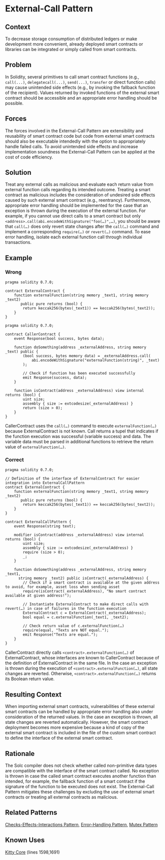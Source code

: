 # External-Call Pattern

## Context
To decrease storage consumption of distributed ledgers or make development more convenient, already deployed smart contracts or libraries can be integrated or simply called from smart contracts.

## Problem
In Solidity, several primitives to call smart contract functions (e.g., `call(...)`, `delegatecall(...)`, `send(...)`, `transfer` or direct function calls) may cause unintended side effects (e.g., by invoking the fallback function of the recipient). Values returned by invoked functions of the external smart contract should be accessible and an appropriate error handling should be possible.

## Forces
The forces involved in the External-Call Pattern are extensibility and reusability of smart contract code but code from external smart contracts should also be executable intendedly with the option to appropriately handle failed calls. To avoid unintended side effects and increase implementation soundness the External-Call Pattern can be applied at the cost of code efficiency.  

## Solution
Treat any external calls as malicious and evaluate each return value from external function calls regarding its intended outcome. Treating a smart contract as malicious includes the consideration of undesired side effects caused by such external smart contract (e.g., reentrancy). Furthermore, appropriate error handling should be implemented for the case that an exception is thrown during the execution of the external function. For example, if you cannot use direct calls to a smart contract but only `<address>.call(abi.encodeWithSignature("foo(…)",…)`, you should be aware that `call(…)` does only revert state changes after the `call(…)` command and implement a corresponding `require(…)` or `revert(…)` command. To ease error handling, isolate each external function call through individual transactions.
## Example

### Wrong
```Solidity 
pragma solidity 0.7.0;

contract ExternalContract {
    function externalFunction(string memory _text1, string memory _text2)
       public pure returns (bool) {
        return keccak256(bytes(_text1)) == keccak256(bytes(_text2));
    }
}
```
```Solidity 
pragma solidity 0.7.0;

contract CallerContract {
    event Response(bool success, bytes data);

    function doSomething(address _externalAddress, string memory _text) public {
        (bool success, bytes memory data) = _externalAddress.call(
            abi.encodeWithSignature("externalFunction(string)", _text)
        );

        // Check if function has been executed successfully
        emit Response(success, data);
    }

    function isContract(address _externalAddress) view internal returns (bool) {
        uint size;
        assembly { size := extcodesize(_externalAddress) }
        return (size > 0);
    }
}
```
CallerContract uses the `call(…)` command to execute `externalFunction(…)` because ExternalContract is not known. Call returns a tupel that indicates if the function execution was successful (variable success) and data. The variable data must be parsed in additional functions to retrieve the return value of `externalFunction(…)`.

### Correct
```Solidity 
pragma solidity 0.7.0;

// Definition of the interface of ExternalContract for easier integration into ExternalCallPattern
contract ExternalContract {
    function externalFunction(string memory _text1, string memory _text2)
       public pure returns (bool) {
        return keccak256(bytes(_text1)) == keccak256(bytes(_text2));
    }
}

contract ExternalCallPattern {
    event Response(string text);

    modifier isContract(address _externalAddress) view internal returns (bool) {
        uint size;
        assembly { size := extcodesize(_externalAddress) }
        require (size > 0);
        _;
    }

    function doSomething(address _externalAddress, string memory _text1,
      string memory _text2) public isContract(_externalAddress) {
        // Check if a smart contract is available at the given address to avoid, for example, asset loss when sending asset
        require(isContract(_externalAddress), "No smart contract available at given address!");

        // Instantiate ExternalContract to make direct calls with revert(…) in case of failures in the function execution
        ExternalContract c = ExternalContract(_externalAddress);
        bool equal = c.externalFunction(_text1, _text2);    
   
        // Check return value of c.externalFunction(…)
        require(equal, "Texts are NOT equal.");
        emit Response("Texts are equal.");
    }
}
```
CallerContract directly calls `<contract>.externalFunction(…)` of ExternalContract, whose interfaces are known to CallerContract because of the definition of ExternalContract in the same file. In the case an exception is thrown during the execution of `<contract>.externalFunction(…)`, all state changes are reverted. Otherwise, `<contract>.externalFunction(…)` returns its Boolean return value.

## Resulting Context
When importing external smart contracts, vulnerabilities of these external smart contracts can be handled by appropriate error handling also under consideration of the returned values. In the case an exception is thrown, all state changes are reverted automatically. However, the smart contract deployment becomes more expensive because a kind of copy of the external smart contract is included in the file of the custom smart contract to define the interface of the external smart contract.

## Rationale
The Solc compiler does not check whether called non-primitive data types are compatible with the interface of the smart contract called. No exception is thrown in case the called smart contract executes another function than intended, for example, the fallback function of a smart contract if the signature of the function to be executed does not exist. The External-Call Pattern mitigates these challenges by excluding the use of external smart contracts or treating all external contracts as malicious.

## Related Patterns
[Checks-Effects-Interactions Pattern](../Checks-Effects-Interactions%20Pattern/README.md), [Error-Handling Pattern](../Error-Handling%20Pattern/README.md), [Mutex Pattern](../../Design%20Patterns/Mutex%20Pattern/README.md)

## Known Uses
[Kitty Core](https://etherscan.io/address/0x06012c8cf97BEaD5deAe237070F9587f8E7A266d#code) (lines 1598,1691)
